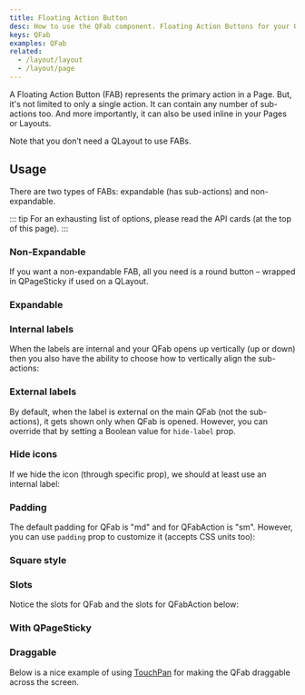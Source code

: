 ```yaml
---
title: Floating Action Button
desc: How to use the QFab component. Floating Action Buttons for your Quasar app.
keys: QFab
examples: QFab
related:
  - /layout/layout
  - /layout/page
---
```


A Floating Action Button (FAB) represents the primary action in a Page. But, it's not limited to only a single action. It can contain any number of sub-actions too. And more importantly, it can also be used inline in your Pages or Layouts.

Note that you don’t need a QLayout to use FABs.

<doc-api file="QFab" />

<doc-api file="QFabAction" />

## Usage
There are two types of FABs: expandable (has sub-actions) and non-expandable.

::: tip
For an exhausting list of options, please read the API cards (at the top of this page).
:::

### Non-Expandable
If you want a non-expandable FAB, all you need is a round button – wrapped in QPageSticky if used on a QLayout.

<doc-example title="Non expandable" file="NonExpandable" />

### Expandable

<doc-example title="Expandable" file="Expandable" />

### Internal labels

<doc-example title="Internal label" file="InternalLabel" />

<doc-example title="Toggling internal label" file="InternalLabelToggling" />

When the labels are internal and your QFab opens up vertically (up or down) then you also have the ability to choose how to vertically align the sub-actions:

<doc-example title="Vertical actions alignment" file="VerticalActionsAlignment" />

### External labels

By default, when the label is external on the main QFab (not the sub-actions), it gets shown only when QFab is opened. However, you can override that by setting a Boolean value for `hide-label` prop.

<doc-example title="External label" file="ExternalLabel" />

<doc-example title="Custom styled external label" file="ExternalLabelStyled" />

<doc-example title="Toggling external label" file="ExternalLabelToggling" />

### Hide icons

If we hide the icon (through specific prop), we should at least use an internal label:

<doc-example title="Hide icon" file="HideIcon" />

### Padding

The default padding for QFab is "md" and for QFabAction is "sm". However, you can use `padding` prop to customize it (accepts CSS units too):

<doc-example title="Playing with padding" file="Padding" />

### Square style

<doc-example title="Square style" file="SquareStyle" />

### Slots <q-badge label="v2.4+" />

Notice the slots for QFab and the slots for QFabAction below:

<doc-example title="Slots: icon, active-icon and label" file="FabSlots" />

### With QPageSticky

<doc-example title="With QPageSticky" file="PageSticky" />

### Draggable

Below is a nice example of using [TouchPan](/vue-directives/touch-pan) for making the QFab draggable across the screen.

<doc-example title="Draggable" file="Draggable" />
